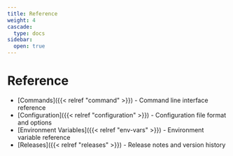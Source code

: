 ```yaml
---
title: Reference
weight: 4
cascade:
  type: docs
sidebar:
  open: true
---
```


# Reference

- [Commands]({{< relref "command" >}}) - Command line interface reference
- [Configuration]({{< relref "configuration" >}}) - Configuration file format and options
- [Environment Variables]({{< relref "env-vars" >}}) - Environment variable reference
- [Releases]({{< relref "releases" >}}) - Release notes and version history